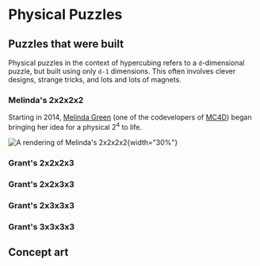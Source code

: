 # Physical Puzzles

## Puzzles that were built

Physical puzzles in the context of hypercubing refers to a `d`-dimensional puzzle, but built using only `d-1` dimensions. This often involves clever designs, strange tricks, and lots and lots of magnets.

### Melinda's 2x2x2x2
Starting in 2014, [Melinda Green](https://superliminal.com/) (one of the codevelopers of [MC4D](\software\#magic-cube-4d)) began bringing her idea for a physical 2<sup>4</sup> to life.

![A rendering of Melinda's 2x2x2x2](assets/images/2_4_transparent.png){width="30%"}

### Grant's 2x2x2x3

### Grant's 2x2x3x3

### Grant's 2x3x3x3

### Grant's 3x3x3x3

## Concept art